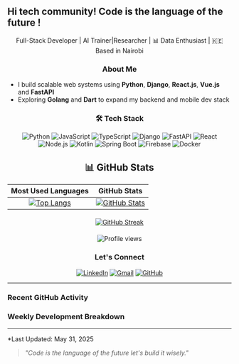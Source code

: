 ##  Hi tech community! Code is the language of the future !
<p align="center">
   Full-Stack Developer |  AI Trainer|Researcher | 📊 Data Enthusiast | 🇰🇪 Based in Nairobi
</p>

<div align="center">

### About Me

</div>

- I build scalable web systems using **Python**, **Django**, **React.js**, **Vue.js** and **FastAPI**
 - Exploring **Golang** and **Dart** to expand my backend and mobile dev stack

<div align="center">

### 🛠️ Tech Stack

<div style="display: inline-block;">
  <img src="https://img.shields.io/badge/Python-3776AB?style=flat-square&logo=python&logoColor=white" alt="Python" />
   <img src="https://img.shields.io/badge/JavaScript-F7DF1E?style=flat-square&logo=javascript&logoColor=black" alt="JavaScript" />
  <img src="https://img.shields.io/badge/TypeScript-3178C6?style=flat-square&logo=typescript&logoColor=white" alt="TypeScript" />
  <img src="https://img.shields.io/badge/Django-092E20?style=flat-square&logo=django&logoColor=white" alt="Django" />
    <img src="https://img.shields.io/badge/FastAPI-009688?style=flat-square&logo=fastapi&logoColor=white" alt="FastAPI" />
  <img src="https://img.shields.io/badge/React-61DAFB?style=flat-square&logo=react&logoColor=20232A" alt="React" />
    <img src="https://img.shields.io/badge/Node.js-43853D?style=flat-square&logo=node.js&logoColor=white" alt="Node.js" />
  <img src="https://img.shields.io/badge/Kotlin-7F52FF?style=flat-square&logo=kotlin&logoColor=white" alt="Kotlin" />
  <img src="https://img.shields.io/badge/Spring_Boot-6DB33F?style=flat-square&logo=spring-boot&logoColor=white" alt="Spring Boot" />
  <img src="https://img.shields.io/badge/Firebase-FFCA28?style=flat-square&logo=firebase&logoColor=black" alt="Firebase" />
    <img src="https://img.shields.io/badge/Docker-2496ED?style=flat-square&logo=docker&logoColor=white" alt="Docker" />
  
</div>

## 📊 GitHub Stats

| Most Used Languages | GitHub Stats |
| :------------------: | :----------: |
| [![Top Langs](https://github-readme-stats.vercel.app/api/top-langs/?username=damiancodes&layout=compact&theme=default&langs_count=10)](https://github.com/damiancodes) | [![GitHub Stats](https://github-readme-stats.vercel.app/api?username=damiancodes&show_icons=true&count_private=true&theme=default)](https://github.com/damiancodes) |

<div align="center" style="margin-top: 20px;">
  
[![GitHub Streak](https://streak-stats.demolab.com?user=damiancodes&theme=default)](https://git.io/streak-stats)

</div>

<div align="center" style="margin-top: 20px;">
  <img src="https://komarev.com/ghpvc/?username=damiancodes&label=Profile+Views&color=6366f1&style=flat-square" alt="Profile views">
</div>

</div>

<div align="center">

### Let's Connect

[![LinkedIn](https://img.shields.io/badge/LinkedIn-0077B5?style=flat-square&logo=linkedin&logoColor=white)](https://www.linkedin.com/in/damian-wabwire-85b929186/)
[![Gmail](https://img.shields.io/badge/Gmail-D14836?style=flat-square&logo=gmail&logoColor=white)](mailto:damianbwire88@gmail.com)
[![GitHub](https://img.shields.io/badge/GitHub-181717?style=flat-square&logo=github&logoColor=white)](https://github.com/damiancodes)

</div>

---


###  Recent GitHub Activity
<!--START_SECTION:activity-->
<!-- This section will be auto-populated by the workflow -->
<!--END_SECTION:activity-->

###  Weekly Development Breakdown
<!--START_SECTION:waka-->
<!-- This section will be auto-populated with coding stats -->
<!--END_SECTION:waka-->

---
*Last Updated: May 31, 2025

> *"Code is the language of the future  let's build it wisely."*
